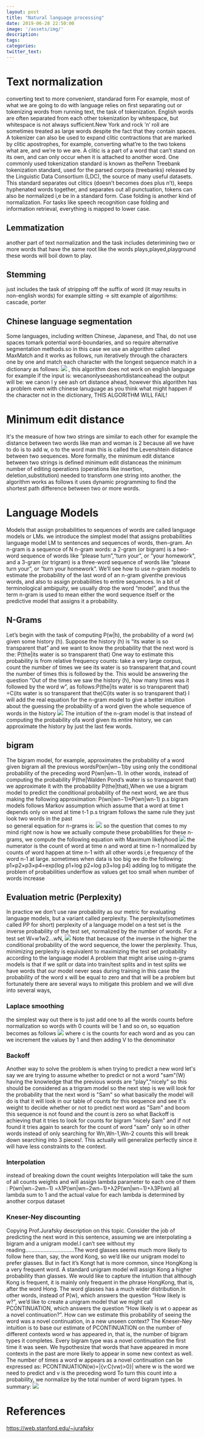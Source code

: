 ```yaml
---
layout: post
title: "Natural language processing"
date: 2019-06-28 22:50:00
image: '/assets/img/'
description:
tags:
categories:
twitter_text:
---
```

# Text normalization
converting text to more convenient, standarad form For example, most of what we are going to do with language relies on first separating out or tokenizing words from running text, the task of tokenization.  English words are often separated from each other tokenization by whitespace, but whitespace is not always sufficient.New York and rock ’n’ roll are sometimes treated as large words despite the fact that they contain spaces. A tokenizer can also be used to expand clitic contractions that are marked by clitic apostrophes,  for example,  converting what’re to the two tokens what are,  and we’re to we are. A clitic is a part of a word that can’t stand on its own, and can only occur when it is attached to another word. One commonly used tokenization standard is known as thePenn Treebank tokenization standard, used for the parsed corpora (treebanks) released by the Linguistic Data Consortium (LDC), the source of many useful datasets.  This standard separates out clitics (doesn’t becomes does plus n’t), keeps hyphenated words together, and separates out all punctuation, tokens can also be normalized i,e be in a standard form. Case folding is another kind of normalization. For tasks like speech recognition case folding and information retrieval, everything is mapped to lower case.
## Lemmatization
another part of text normalization and the task includes deterimining two or more words that have the same root like the words plays,played,playground these words will boil down to play.

## Stemming
just includes the task of stripping off the suffix of word (it may results in non-english words) for example  sitting -> sitt example of algortihms: cascade, porter
## Chinese language segmentation
Some languages, including written Chinese, Japanese, and Thai, do not use spaces tomark potential word-boundaries, and so require alternative segmentation methods.so in this case we use an algorithm called MaxMatch and it works as follows, run iteratively through the characters one by one and match each character with the longest sequence match in a dictionary as follows:
![](/assets/img/maxmatch.png)
, this algorithm does not work on english language for example if the input is:
wecanonlyseeashortdistanceahead
the output will be:
we canon l y see ash ort distance ahead, however this algorithm has a problem even with chinese lanuguage as you think what might happen if the character not in the dictionary, THIS ALGORITHM WILL FAIL!
# Minimum edit distance
It's the measure of how two strings are similar to each other for example the distance between two words like man and woman is 2 because all we have to do is to add w, o to the word man this is called the Levenshtein distance between two sequences.  More formally, the minimum edit distance between two strings is defined minimum edit distanceas the minimum number of editing operations (operations like insertion, deletion,substitution) needed to transform one string into another. the algorithm works as follows it uses dynamic programming to find the shortest path difference between two or more words.
# Language Models
Models that assign probabilities to sequences of words are called language models or LMs. we introduce the simplest model that assigns probabilities language model LM to sentences and sequences of words, then-gram.  An n-gram is a sequence of N n-gram words:  a 2-gram (or bigram) is a two-word sequence of words like “please turn”,“turn your”, or ”your homework”, and a 3-gram (or trigram) is a three-word sequence of words like “please turn your”, or “turn your homework”.  We’ll see how  to use n-gram models to estimate the probability of the last word of an n-gram giventhe previous words, and also to assign probabilities to entire sequences.  In a bit of terminological ambiguity, we usually drop the word “model”, and thus the term n-gram is used to mean either the word sequence itself or the predictive model that assigns it a probability.
## N-Grams
Let’s begin with the task of computing P(w|h), the probability of a word (w) given some history (h).  Suppose the history (h) is “its water is so transparent that” and we want to know the probability that the next word is the:
  P(the|its water is so transparent that)
One way to estimate this probability is from relative frequency counts:  take a very large corpus, count the number of times we see its water is so transparent that,and count the number of times this is followed by the. This would be answering the question “Out of the times we saw the history (h), how many times was it followed by the word w”, as follows:P(the|its water is so transparent that) =C(its water is so transparent that the)C(its water is so transparent that)
I will add the real equation for the n-gram model to give a better intuition about the guessing the probability of a word given the whole sequence of words in the history
![](/assets/img/n-grams.png)
The intuition of the n-gram model is that instead of computing the probability ofa word given its entire history, we can approximate the history by just the last few words.
## bigram
The bigram model, for example, approximates the probability of a word given bigram all the previous wordsP(wn|wn−1)by using only the conditional probability of the preceding word P(wn|wn−1). In other words, instead of computing the probability
  P(the|Walden Pond’s water is so transparent that)
we approximate it with the probability P(the|that),When we use a bigram model to predict the conditional probability of the next word, we are thus making the following approximation:
  P(wn|wn−1)≈P(wn|wn-1)
p.s bigram models follows Markov assumption which assume that a word at time t depends only on word at time t-1
p.s trigram follows the same rule they just look two words in the past  
so general equation for n-grams is:
![](/assets/img/general.png)
so the question that comes to my mind right now is how we actually compute these probabilities for these n-grams,
we compute the following equation with Maximum likelyhood
![](/assets/img/equation.png)
the numerator is the count of word at time n and word at time n-1 normalized by counts of word happen at time n-1 with all other words i,e frequency of the word n-1 at large.
sometimes when data is too big we do the following:
  p1×p2×p3×p4=exp(log p1+log p2+log p3+log p4)
  adding log to mitigate the problem of probabilities underflow as values get too small when number of words increase
## Evaluation metric (Perplexity)
In practice we don’t use raw probability as our metric for evaluating language models, but a variant called perplexity. The perplexity(sometimes called PP for short) perplexity of a language model on a test set is the inverse probability of the test set, normalized by the number of words. For a test set W=w1w2...wN,
![](/assets/img/equ1.png)
Note that because of the inverse in the higher the conditional probability of the word sequence, the lower the perplexity.  Thus, minimizing perplexity is equivalent to maximizing the test set probability according to the language model
A problem that might arise using n-grams models is that if we split or data into train/test splits and in test splits we have words that our model never seas during training in this case the probability of the word x will be equal to zero and that will be a problem but fortunately there are several ways to mitigate this problem and we will dive into several ways,
### Laplace smoothing
the simplest way out there is to just add one to all the words counts before normalization so words with 0 counts will be 1 and so on, so equation becomes as follows
![](/assets/img/equ2.png)
where c is the counts for each word and as you can we increment the values by 1 and then adding V to the denominator
### Backoff
Another way to solve the problem is when trying to predict a new word
let's say we are trying to assume whether to predict or not a word "sam"(W) having the knowledge that the previous words are "play","nicely" so this should be considered as a trigram model so the next step is we will look for the probability that the next word is "Sam" so what basically the model will do is that it will look in our table of counts for this sequence and see it's weight to decide whether or not to predict next word as "Sam" and boom this sequence is not found and the count is zero so what Backoff is achieving that it tries to look for counts for bigram "nicely Sam" and if not found it tries again to search for the count of word "sam" only so in other words instead of only searching for Wn,Wn-1,Wn-2 counts this will break down searching into 3 pieces!. This actually will generalize perfectly since it will have less constraints to the context.
### Interpolation
instead of breaking down the count weights Interpolation will take the sum of all counts weights and will assign lambda parameter to each one of them :
  P(wn|wn−2wn−1) =λ1P(wn|wn−2wn−1)+λ2P(wn|wn−1)+λ3P(wn)
all lambda sum to 1 and the actual value for each lambda is determined by another corpus dataset

### Kneser-Ney discounting
Copying Prof.Jurafsky description on this topic.
Consider the job of predicting the next word in this sentence, assuming we are interpolating a bigram and a unigram model.I can’t see without my reading................................The word glasses seems much more likely to follow here than,  say,  the word Kong, so we’d like our unigram model to prefer glasses. But in fact it’s Kongt hat is more common, since HongKong is a very frequent word. A standard unigram model will assign Kong a higher probability than glasses.  We would like to capture the intuition that although Kong is frequent, it is mainly only frequent in the phrase HongKong, that is, after the word Hong. The word glasses has a much wider distribution.In  other  words,  instead  of P(w),  which  answers  the  question  “How  likely  is w?”, we’d like to create a unigram model that we might call PCONTINUATION, which answers the question “How likely is wt o appear as a novel continuation?”. How can we estimate this probability of seeing the word was a novel continuation, in a new unseen context? The Kneser-Ney intuition is to base our estimate of PCONTINUATION on the number of different contexts word w has appeared in, that is, the number of bigram types it completes. Every bigram type was a novel continuation the first time it was seen.  We hypothesize that words that have appeared in more contexts in the past are more likely to appear in some new context as well.  The number of times a word w appears as a novel continuation can be expressed as:
  PCONTINUATION(w)∝|{v:C(vw)>0}|
  where w is the word we need to predict and v is the preceding word
To  turn  this  count  into  a  probability,  we  normalize  by  the  total  number  of  word bigram types. In summary:
![](/assets/img/kneser_equ.png)



# References
https://web.stanford.edu/~jurafsky
